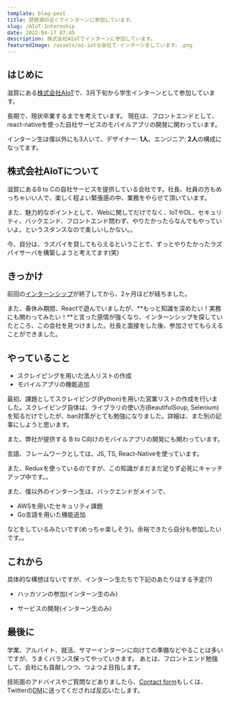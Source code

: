 ```yaml
---
template: blog-post
title: 琵琶湖の近くでインターンに参加しています。
slug: /AIoT-Internship
date: 2022-04-17 07:45
description: 株式会社AIoTでインターンに参加しています。
featuredImage: /assets/ai-iotな会社で-インターンをしています。.png
---
```


## はじめに

滋賀にある[株式会社AIoT](http://www.ai-ot.com/)で、3月下旬から学生インターンとして参加しています。

長期で、現状卒業するまでを考えています。
現在は、フロントエンドとして、react-nativeを使った自社サービスのモバイルアプリの開発に関わっています。

インターン生は僕以外にも3人いて、デザイナー: **1人**、エンジニア: **2人**の構成になってます。

## 株式会社AIoTについて

滋賀にあるB to Cの自社サービスを提供している会社です。社長、社員の方もめっちゃいい人で、楽しく程よい緊張感の中、業務をやらせて頂いています。

また、魅力的なポイントとして、Webに関してだけでなく、IoTやDL、セキュリティ、バックエンド、フロントエンド問わず、やりたかったらなんでもやっていいよ。というスタンスなので楽しいしかない。。

今、自分は、ラズパイを貸してもらえるということで、ずっとやりたかったラズパイサーバを構築しようと考えてます(笑)

## きっかけ

前回の[インターンシップ](https://www.kitsune-blog.tokyo/Bridge-Internship)が終了してから、2ヶ月ほどが経ちました。

また、春休み期間、Reactで遊んでいましたが、**もっと知識を深めたい！実務にも関わってみたい！**と言った感情が強くなり、インターンシップを探していたところ、この会社を見つけました。社長と面接をした後、参加させてもらえることができました。

## **やっていること**

* スクレイピングを用いた法人リストの作成
* モバイルアプリの機能追加

最初、課題としてスクレイピング(Python)を用いた営業リストの作成を行いました。スクレイピング自体は、ライブラリの使い方(BeautifulSoup, Selenium)を知るだけでしたが、ban対策がとても勉強になりました。詳細は、また別の記事にしようと思います。

また、弊社が提供する B to C向けのモバイルアプリの開発にも関わっています。

言語、フレームワークとしては、JS, TS, React-Nativeを使っています。

また、Reduxを使っているのですが、この知識がまだまだ足りず必死にキャッチアップ中です。。

また、僕以外のインターン生は、バックエンドがメインで、
- AWSを用いたセキュリティ課題
- Go言語を用いた機能追加

などをしているみたいです(めっちゃ楽しそう)。余裕できたら自分も参加したいです。。


## **これから**

具体的な構想はないですが、インターン生たちで下記のあたりはする予定(?)

* ハッカソンの参加(インターン生のみ)
- サービスの開発(インターン生のみ)

## **最後に**
学業、アルバイト、就活、サマーインターンに向けての準備などやることは多いですが、うまくバランス保ってやっていきます。
あとは、フロントエンド勉強して、会社にも貢献しつつ、つよつよ目指します。

技術面のアドバイスやご質問などありましたら、[Contact form](https://www.kitsune-blog.tokyo/contact)もしくは、Twitterの[DM](https://twitter.com/kitsune_yk)に送ってくだされば反応いたします。

